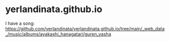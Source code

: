 # yerlandinata.github.io

I have a song: https://github.com/yerlandinata/yerlandinata.github.io/tree/main/_web_data_/music/albums/ayakashi_hanagatari/guren_yasha
